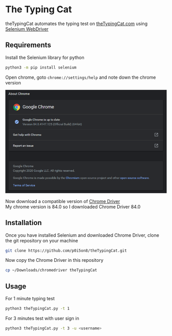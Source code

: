 # The Typing Cat

theTypingCat automates the typing test on [theTypingCat.com](https://thetypingcat.com/) using [Selenium WebDriver](https://selenium-python.readthedocs.io/)

## Requirements

Install the Selenium library for python
```bash
python3 -m pip install selenium
```

Open chrome, goto `chrome://settings/help` and note down the chrome version   

![Chrome Version](chrome.png)

Now download a compatible version of [Chrome Driver](https://chromedriver.chromium.org/downloads)  
My chrome version is 84.0 so I downloaded Chrome Driver 84.0

## Installation

Once you have installed Selenium and downloaded Chrome Driver, clone the git repository on your machine
```bash
git clone https://github.com/p0i5on8/theTypingCat.git
```

Now copy the Chrome Driver in this repository
```bash
cp ~/Downloads/chromedriver theTypingCat
```

## Usage

For 1 minute typing test
```bash
python3 theTypingCat.py -t 1
```

For 3 minutes test with user sign in
```bash
python3 theTypingCat.py -t 3 -u <username>
```
